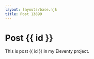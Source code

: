 ```yaml
---
layout: layouts/base.njk
title: Post 13899
---
```


# Post {{ id }}

This is post {{ id }} in my Eleventy project.
